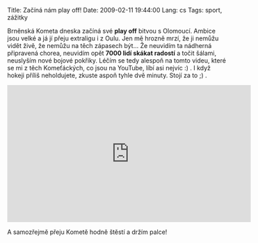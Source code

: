 Title: Začíná nám play off!
Date: 2009-02-11 19:44:00
Lang: cs
Tags: sport, zážitky

Brněnská Kometa dneska začíná své **play off** bitvou s Olomoucí. Ambice jsou velké a já jí přeju extraligu i z Oulu. Jen mě hrozně mrzí, že ji nemůžu vidět živě, že nemůžu na těch zápasech být… Že neuvidím ta nádherná připravená chorea, neuvidím opět **7000 lidí skákat radostí** a točit šálami, neuslyším nové bojové pokřiky. Léčím se tedy alespoň na tomto videu, které se mi z těch Komeťáckých, co jsou na YouTube, líbí asi nejvíc :) . I když hokeji příliš neholdujete, zkuste aspoň tyhle dvě minuty. Stojí za to ;) .

<iframe width="560" height="315" src="https://www.youtube.com/embed/72byRXZwqbE" frameborder="0" allowfullscreen></iframe>

A samozřejmě přeju Kometě hodně štěstí a držím palce!
